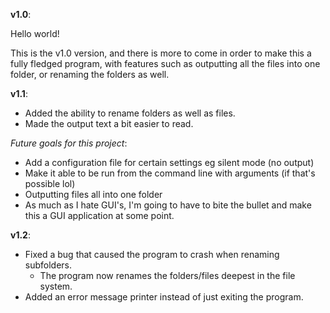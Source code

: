 **v1.0**:
  
  Hello world!

  This is the v1.0 version, and there is more to come in order to make this a fully fledged program, with features such as outputting all the files into one folder, or renaming the folders as well.

**v1.1**:
  - Added the ability to rename folders as well as files.
  - Made the output text a bit easier to read.
  
  *Future goals for this project*:
  - Add a configuration file for certain settings eg silent mode (no output)
  - Make it able to be run from the command line with arguments (if that's possible lol)
  - Outputting files all into one folder
  - As much as I hate GUI's, I'm going to have to bite the bullet and make this a GUI application at some point.
  
**v1.2**:
  - Fixed a bug that caused the program to crash when renaming subfolders.
    - The program now renames the folders/files deepest in the file system.
  - Added an error message printer instead of just exiting the program.
